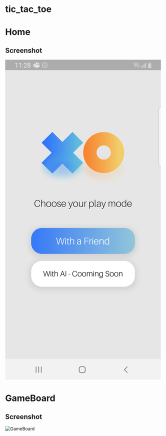 # tic_tac_toe

# Home
## Screenshot

![Home](assets/images/home-ttt.png)

# GameBoard
## Screenshot

![GameBoard](assets/images/gameboard_ttt.png)
